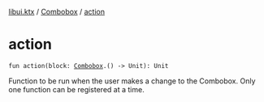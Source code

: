[libui.ktx](../README.md) / [Combobox](README.md) / [action](action.md)

# action

`fun action(block: `[`Combobox`](README.md)`.() -> Unit): Unit`

Function to be run when the user makes a change to the Combobox.
Only one function can be registered at a time.

